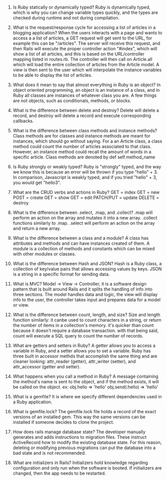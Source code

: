 1. Is Ruby statically or dynamically typed?
Ruby is dynamically typed, which is why you can change variable types quickly, and the types are checked during runtime and not during compilation. 

2. What is the request/response cycle for accessing a list of articles in a blogging application?
When the users interacts with a page and wants to access a a list of articles, a GET request will get sent to the URL, for example this can be "/articles". The server will receive this request, and then Rails will execute the proper controller action "#index", which will show a list of all articles, and this is based on the URL/controller mapping listed in routes.rb. The controller will then call on Article.all which will load the entire collection of articles from the Article model. 
A view is then sent to the user which will interpolate the instance variables to be able to display the list of articles. 

3. What does it mean to say that almost everything in Ruby is an object? 
In object oriented programming, an object is an instance of a class, and in Ruby all classes are instances of whatever class you are. A few things are not objects, such as conditionals, methods, or blocks. 

4. What is the difference between delete and destroy?
Delete will delete a record, and destroy will delete a record and execute corresponding callbacks. 

5. What is the difference between class methods and instance methods? 
Class methods are for classes and instance methods are meant for instances, which should go without saying. For a an Article class, a class method could count the number of articles associated to that class. However, an instance method could recall the amount of words in a specific article. 
Class methods are denoted by def self.method_name

6. Is Ruby strongly or weakly typed? 
Ruby is "strongly" typed, and the way we know this is because an error will be thrown if you type "hello" + 3. In comparison, Javascript is weakly typed, and if you tried "hello" + 3, you would get "hello3". 

7. What are the CRUD verbs and actions in Ruby?
 GET = index
 GET = new 
 POST = create
 GET = show
 GET = edit
 PATCH/PUT = update
 DELETE = destroy
 
 8. What is the difference between .select, .map, and .collect?
 .map will perform an action on the array and mutates it into a new array. 
 .collect functions similarly to .map. 
 .select will perform an action on the array and return a new array. 
 
 9. What is the difference between a class and a module?
 A class has attributes and methods and can have instances created of them. A module is a collection of methods and constants which can be mixed with other modules or classes. 
 
 10. What is the difference between Hash and JSON?
Hash is a Ruby class, a collection of key/value pairs that allows accessing values by keys.
JSON is a string in a specific format for sending data.

11. What is MVC?
Model -> View -> Controller, it is a software design pattern that is built around Rails and it splits the handling of info into three sections. The model handles data and logic, the view will display info to the user, the controller takes input and prepares data for a model or view. 

12. What is the difference between count, length, and size? 
Size and length function similarly: it canbe used to count characters in a string, or return the number of items in a collection's memory. it's quicker than count because it doesn't require a database transaction. with that being said, count will execute a SQL query to count the number of records. 

13. What are getters and setters in Ruby?
A getter allows you to access a variable in Ruby, and a setter allows you to set a variable. Ruby has three built in accessor methds that accomplish the same thing and are cleaner looking: attr_reader (getter), attr_writer (setter), and attr_accessor (getter and setter). 

14. What happens when you call a method in Ruby? 
A message containing the method's name is sent to the object, and if the method exists, it will be called on the object. 
ex: obj.hello => 'hello'
obj.send(:hello) => 'hello'

15. What is a gemfile?
It is where we specify different dependencies used in a Ruby application. 

16. What is gemfile.lock? 
The gemfile.lock file holds a record of the exact versions of an installed gem. This way the same versions can be installed if someone decides to clone the project. 

17. How does rails manage database state? 
The developer manually generates and adds instructions to migration files.
These instruct ActiveRecord how to modify the existing database state. For this reason, deleting or modifying previous migrations can put the database into a bad state and is not recommended.

18. What are initializers in Rails?
Initializers hold knowledge regarding configuration and only run when the software is booted. If initializers are changed, then the app needs to be restarted. 
